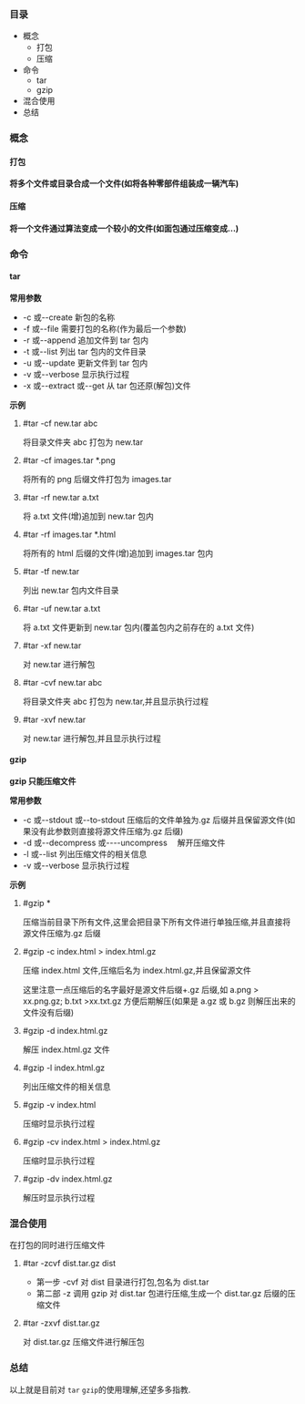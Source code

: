 ### 目录

- 概念
  - 打包
  - 压缩
- 命令
  - tar
  - gzip
- 混合使用
- 总结

### 概念

#### 打包

**将多个文件或目录合成一个文件(如将各种零部件组装成一辆汽车)**

#### 压缩

**将一个文件通过算法变成一个较小的文件(如面包通过压缩变成...)**

### 命令

#### tar

**常用参数**

- -c 或--create 新包的名称
- -f 或--file 需要打包的名称(作为最后一个参数)
- -r 或--append 追加文件到 tar 包内
- -t 或--list 列出 tar 包内的文件目录
- -u 或--update 更新文件到 tar 包内
- -v 或--verbose 显示执行过程
- -x 或--extract 或--get 从 tar 包还原(解包)文件

**示例**

1. #tar -cf new.tar abc

   将目录文件夹 abc 打包为 new.tar

2. #tar -cf images.tar \*.png

   将所有的 png 后缀文件打包为 images.tar

3. #tar -rf new.tar a.txt

   将 a.txt 文件(增)追加到 new.tar 包内

4. #tar -rf images.tar \*.html

   将所有的 html 后缀的文件(增)追加到 images.tar 包内

5. #tar -tf new.tar

   列出 new.tar 包内文件目录

6. #tar -uf new.tar a.txt

   将 a.txt 文件更新到 new.tar 包内(覆盖包内之前存在的 a.txt 文件)

7. #tar -xf new.tar

   对 new.tar 进行解包

8. #tar -cvf new.tar abc

   将目录文件夹 abc 打包为 new.tar,并且显示执行过程

9. #tar -xvf new.tar

   对 new.tar 进行解包,并且显示执行过程

#### gzip

**gzip 只能压缩文件**

**常用参数**

- -c 或--stdout 或--to-stdout 压缩后的文件单独为.gz 后缀并且保留源文件(如果没有此参数则直接将源文件压缩为.gz 后缀)
- -d 或--decompress 或----uncompress 　解开压缩文件
- -l 或--list 列出压缩文件的相关信息
- -v 或--verbose 显示执行过程

**示例**

1. #gzip \*

   压缩当前目录下所有文件,这里会把目录下所有文件进行单独压缩,并且直接将源文件压缩为.gz 后缀

2. #gzip -c index.html > index.html.gz

   压缩 index.html 文件,压缩后名为 index.html.gz,并且保留源文件

   这里注意一点压缩后的名字最好是源文件后缀+.gz 后缀,如 a.png > xx.png.gz; b.txt >xx.txt.gz 方便后期解压(如果是 a.gz 或 b.gz 则解压出来的文件没有后缀)

3. #gzip -d index.html.gz

   解压 index.html.gz 文件

4. #gzip -l index.html.gz

   列出压缩文件的相关信息

5. #gzip -v index.html

   压缩时显示执行过程

6. #gzip -cv index.html > index.html.gz

   压缩时显示执行过程

7. #gzip -dv index.html.gz

   解压时显示执行过程

### 混合使用

在打包的同时进行压缩文件

1. #tar -zcvf dist.tar.gz dist

   - 第一步 -cvf 对 dist 目录进行打包,包名为 dist.tar
   - 第二部 -z 调用 gzip 对 dist.tar 包进行压缩,生成一个 dist.tar.gz 后缀的压缩文件

2. #tar -zxvf dist.tar.gz

   对 dist.tar.gz 压缩文件进行解压包

### 总结

以上就是目前对 `tar` `gzip`的使用理解,还望多多指教.

